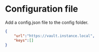 # Configuration file

Add a config.json file to the config folder.

```json
{
    "url":"https://vault.instance.local",
    "keys":[]
}
```